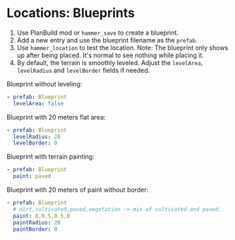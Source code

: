 # Locations: Blueprints

1. Use PlanBuild mod or `hammer_save` to create a blueprint.
2. Add a new entry and use the blueprint filename as the `prefab`.
3. Use `hammer_location` to test the location. Note: The blueprint only shows up after being placed. It's normal to see nothing while placing it.
4. By default, the terrain is smoothly leveled. Adjust the `levelArea`, `levelRadius` and `levelBorder` fields if needed.

Blueprint without leveling:

```yaml
- prefab: Blueprint
  levelArea: false
```

Blueprint with 20 meters flat area:

```yaml
- prefab: Blueprint
  levelRadius: 20
  levelBorder: 0
```

Blueprint with terrain painting:

```yaml
- prefab: Blueprint
  paint: paved
```

Blueprint with 20 meters of paint without border:

```yaml
- prefab: Blueprint
  # dirt,cultivated,paved,vegetation -> mix of cultivated and paved.
  paint: 0,0.5,0.5,0
  paintRadius: 20
  paintBorder: 0
```
